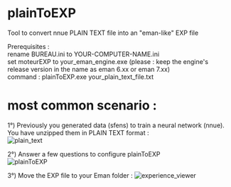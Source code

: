 # plainToEXP
Tool to convert nnue PLAIN TEXT file into an "eman-like" EXP file<p>

Prerequisites :<br>
rename BUREAU.ini to YOUR-COMPUTER-NAME.ini<br>
set moteurEXP to your_eman_engine.exe (please : keep the engine's release version in the name as eman 6.xx or eman 7.xx)<br>
command : plainToEXP.exe your_plain_text_file.txt<p>

# most common scenario :
1°) Previously you generated data (sfens) to train a neural network (nnue). You have unzipped them in PLAIN TEXT format :<br>
![plain_text](https://github.com/chris13300/plainToEXP/blob/main/plainToEXP/bin/Debug/plain_text.jpg)<p>

2°) Answer a few questions to configure plainToEXP<br>
![plainToEXP](https://github.com/chris13300/plainToEXP/blob/main/plainToEXP/bin/Debug/plainToEXP.jpg)<p>

3°) Move the EXP file to your Eman folder :
![experience_viewer](https://github.com/chris13300/plainToEXP/blob/main/plainToEXP/bin/Debug/experience_viewer.jpg)<br>
